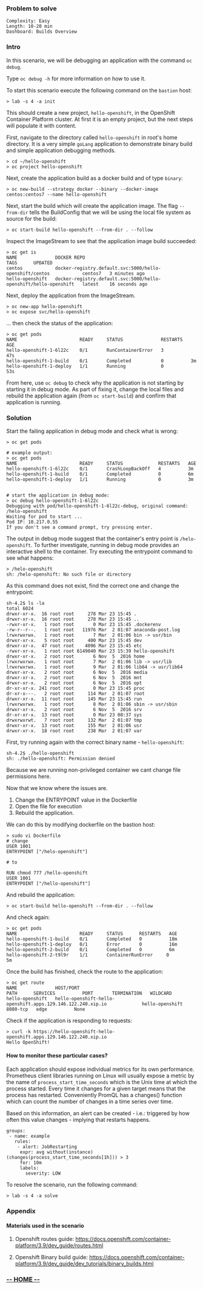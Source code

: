 ### Problem to solve

```
Complexity: Easy
Length: 10-20 min
Dashboard: Builds Overview
```

### Intro

In this scenario, we will be debugging an application with the command `oc debug`.

Type `oc debug -h` for more information on how to use it.

To start this scenario execute the following command on the `bastion` host:
```
> lab -s 4 -a init
```

This should create a new project, `hello-openshift`, in the OpenShift Container Platform cluster. At first it is an empty project, but the next steps will populate it with content.

First, navigate to the directory called `hello-openshift` in root's home directory. It is a very simple `goLang` application to demonstrate binary build and simple application debugging methods.

```
> cd ~/hello-openshift
> oc project hello-openshift
```

Next, create the application build as a docker build and of type `binary`:
```
> oc new-build --strategy docker --binary --docker-image centos:centos7 --name hello-openshift
```

Next, start the build which will create the application image. The flag `--from-dir` tells the BuildConfig that we will be using the local file system as source for the build:
```
> oc start-build hello-openshift --from-dir . --follow
```

Inspect the ImageStream to see that the application image build succeeded:
```
> oc get is
NAME              DOCKER REPO                                                        TAGS      UPDATED
centos            docker-registry.default.svc:5000/hello-openshift/centos            centos7   3 minutes ago
hello-openshift   docker-registry.default.svc:5000/hello-openshift/hello-openshift   latest    16 seconds ago
```

Next, deploy the application from the ImageStream.
```
> oc new-app hello-openshift
> oc expose svc/hello-openshift
```

... then check the status of the application:
```
> oc get pods
NAME                       READY     STATUS              RESTARTS   AGE
hello-openshift-1-6l22c    0/1       RunContainerError   3          47s
hello-openshift-1-build    0/1       Completed           0          3m
hello-openshift-1-deploy   1/1       Running             0          53s
```

From here, use `oc debug` to check why the application is not starting by starting it in debug mode. As part of fixing it, change the local files and rebuild the application again (from `oc start-build`) and confirm that application is running.

### Solution

Start the failing application in debug mode and check what is wrong:
```
> oc get pods

# example output:
> oc get pods
NAME                       READY     STATUS             RESTARTS   AGE
hello-openshift-1-6l22c    0/1       CrashLoopBackOff   4          3m
hello-openshift-1-build    0/1       Completed          0          6m
hello-openshift-1-deploy   1/1       Running            0          3m


# start the application in debug mode:
> oc debug hello-openshift-1-6l22c
Debugging with pod/hello-openshift-1-6l22c-debug, original command: /helo-openshift
Waiting for pod to start ...
Pod IP: 10.217.0.55
If you don't see a command prompt, try pressing enter.
```

The output in debug mode suggest that the container's entry point is `/helo-openshift`. To further investigate, running in debug mode provides an interactive shell to the container. Try executing the entrypoint command to see what happens:
```
> /helo-openshift
sh: /helo-openshift: No such file or directory
```

As this command does not exist, find the correct one and change the entrypoint:
```
sh-4.2$ ls -la
total 6024
drwxr-xr-x.  16 root root     278 Mar 23 15:45 .
drwxr-xr-x.  16 root root     278 Mar 23 15:45 ..
-rwxr-xr-x.   1 root root       0 Mar 23 15:45 .dockerenv
-rw-r--r--.   1 root root   11976 Mar  2 01:07 anaconda-post.log
lrwxrwxrwx.   1 root root       7 Mar  2 01:06 bin -> usr/bin
drwxr-xr-x.   5 root root     400 Mar 23 15:45 dev
drwxr-xr-x.  47 root root    4096 Mar 23 15:45 etc
-rwxr-xr-x.   1 root root 6149040 Mar 23 15:39 hello-openshift
drwxr-xr-x.   2 root root       6 Nov  5  2016 home
lrwxrwxrwx.   1 root root       7 Mar  2 01:06 lib -> usr/lib
lrwxrwxrwx.   1 root root       9 Mar  2 01:06 lib64 -> usr/lib64
drwxr-xr-x.   2 root root       6 Nov  5  2016 media
drwxr-xr-x.   2 root root       6 Nov  5  2016 mnt
drwxr-xr-x.   2 root root       6 Nov  5  2016 opt
dr-xr-xr-x. 241 root root       0 Mar 23 15:45 proc
dr-xr-x---.   2 root root     114 Mar  2 01:07 root
drwxr-xr-x.  11 root root     145 Mar 23 15:45 run
lrwxrwxrwx.   1 root root       8 Mar  2 01:06 sbin -> usr/sbin
drwxr-xr-x.   2 root root       6 Nov  5  2016 srv
dr-xr-xr-x.  13 root root       0 Mar 23 08:37 sys
drwxrwxrwt.   7 root root     132 Mar  2 01:07 tmp
drwxr-xr-x.  13 root root     155 Mar  2 01:06 usr
drwxr-xr-x.  18 root root     238 Mar  2 01:07 var
```

First, try running again with the correct binary name - `hello-openshift`:
```
sh-4.2$ ./hello-openshift
sh: ./hello-openshift: Permission denied
```

Because we are running non-privileged container we cant change file permissions here.

Now that we know where the issues are.
1. Change the ENTRYPOINT value in the Dockerfile
2. Open the file for execution
3. Rebuild the application.

We can do this by modifying dockerfile on the bastion host:
```
> sudo vi Dockerfile
# change
USER 1001
ENTRYPOINT ["/helo-openshift"]

# to

RUN chmod 777 /hello-openshift
USER 1001
ENTRYPOINT ["/hello-openshift"]
```


And rebuild the application:
```
> oc start-build hello-openshift --from-dir . --follow
```

And check again:
```
> oc get pods
NAME                       READY     STATUS      RESTARTS   AGE
hello-openshift-1-build    0/1       Completed   0          18m
hello-openshift-1-deploy   0/1       Error       0          16m
hello-openshift-2-build    0/1       Completed   0          6m
hello-openshift-2-t9l9r    1/1       ContainerRunError     0          5m
```

Once the build has finished, check the route to the application:
```
> oc get route
NAME              HOST/PORT                                                     PATH      SERVICES          PORT       TERMINATION   WILDCARD
hello-openshift   hello-openshift-hello-openshift.apps.129.146.122.240.xip.io             hello-openshift   8080-tcp   edge          None
```

Check if the application is responding to requests:
```
> curl -k https://hello-openshift-hello-openshift.apps.129.146.122.240.xip.io
Hello OpenShift!
```

#### How to monitor these particular cases?

Each application should expose individual metrics for its own performance.  Prometheus client libraries running on Linux will usually expose a metric by the name of `process_start_time_seconds` which is the Unix time at which the process started. Every time it changes for a given target means that the process has restarted. Conveniently PromQL has a changes() function which can count the number of changes in a time series over time.

Based on this information, an alert can be created - i.e.: triggered by how often this value changes - implying that restarts happens.

```
groups:
 - name: example
   rules:
    - alert: JobRestarting
     expr: avg without(instance)(changes(process_start_time_seconds[1h])) > 3
     for: 10m
     labels:
       severity: LOW
```

To resolve the scenario, run the following command:
```
> lab -s 4 -a solve
```

### Appendix

#### Materials used in the scenario

1. Openshift routes guide:
https://docs.openshift.com/container-platform/3.9/dev_guide/routes.html

2. Openshift Binary build guide:
https://docs.openshift.com/container-platform/3.9/dev_guide/dev_tutorials/binary_builds.html



### [**-- HOME --**](https://rht-labs-events.github.io/summit-lab-2018-doc/)
